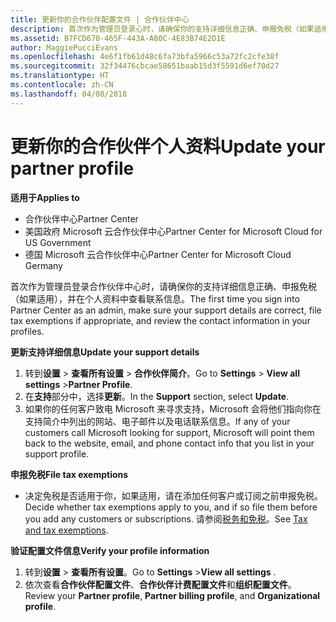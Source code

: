 ```yaml
---
title: 更新你的合作伙伴配置文件 | 合作伙伴中心
description: 首次作为管理员登录心时，请确保你的支持详细信息正确、申报免税（如果适用），并在个人资料中查看联系信息。
ms.assetid: B7FCD670-465F-443A-A80C-4E83B74E2D1E
author: MaggiePucciEvans
ms.openlocfilehash: 4e6f1fb61d48c6fa73bfa5966c53a72fc2cfe38f
ms.sourcegitcommit: 32f34476cbcae58651baab15d3f5591d6ef70d27
ms.translationtype: HT
ms.contentlocale: zh-CN
ms.lasthandoff: 04/08/2018
---
```

# <a name="update-your-partner-profile"></a><span data-ttu-id="97e67-103">更新你的合作伙伴个人资料</span><span class="sxs-lookup"><span data-stu-id="97e67-103">Update your partner profile</span></span>

**<span data-ttu-id="97e67-104">适用于</span><span class="sxs-lookup"><span data-stu-id="97e67-104">Applies to</span></span>**

-  <span data-ttu-id="97e67-105">合作伙伴中心</span><span class="sxs-lookup"><span data-stu-id="97e67-105">Partner Center</span></span>
-  <span data-ttu-id="97e67-106">美国政府 Microsoft 云合作伙伴中心</span><span class="sxs-lookup"><span data-stu-id="97e67-106">Partner Center for Microsoft Cloud for US Government</span></span>
-  <span data-ttu-id="97e67-107">德国 Microsoft 云合作伙伴中心</span><span class="sxs-lookup"><span data-stu-id="97e67-107">Partner Center for Microsoft Cloud Germany</span></span>

<span data-ttu-id="97e67-108">首次作为管理员登录合作伙伴中心时，请确保你的支持详细信息正确、申报免税（如果适用），并在个人资料中查看联系信息。</span><span class="sxs-lookup"><span data-stu-id="97e67-108">The first time you sign into Partner Center as an admin, make sure your support details are correct, file tax exemptions if appropriate, and review the contact information in your profiles.</span></span>

**<span data-ttu-id="97e67-109">更新支持详细信息</span><span class="sxs-lookup"><span data-stu-id="97e67-109">Update your support details</span></span>**

1.  <span data-ttu-id="97e67-110">转到**设置** &gt; **查看所有设置** &gt; **合作伙伴简介**。</span><span class="sxs-lookup"><span data-stu-id="97e67-110">Go to **Settings** &gt; **View all settings** &gt;**Partner Profile**.</span></span>
2.  <span data-ttu-id="97e67-111">在**支持**部分中，选择**更新**。</span><span class="sxs-lookup"><span data-stu-id="97e67-111">In the **Support** section, select **Update**.</span></span>
3.  <span data-ttu-id="97e67-112">如果你的任何客户致电 Microsoft 来寻求支持，Microsoft 会将他们指向你在支持简介中列出的网站、电子邮件以及电话联系信息。</span><span class="sxs-lookup"><span data-stu-id="97e67-112">If any of your customers call Microsoft looking for support, Microsoft will point them back to the website, email, and phone contact info that you list in your support profile.</span></span>

**<span data-ttu-id="97e67-113">申报免税</span><span class="sxs-lookup"><span data-stu-id="97e67-113">File tax exemptions</span></span>**

-   <span data-ttu-id="97e67-114">决定免税是否适用于你，如果适用，请在添加任何客户或订阅之前申报免税。</span><span class="sxs-lookup"><span data-stu-id="97e67-114">Decide whether tax exemptions apply to you, and if so file them before you add any customers or subscriptions.</span></span> <span data-ttu-id="97e67-115">请参阅[税务和免税](tax-and-tax-exemptions.md)。</span><span class="sxs-lookup"><span data-stu-id="97e67-115">See [Tax and tax exemptions](tax-and-tax-exemptions.md).</span></span>

**<span data-ttu-id="97e67-116">验证配置文件信息</span><span class="sxs-lookup"><span data-stu-id="97e67-116">Verify your profile information</span></span>**

1.  <span data-ttu-id="97e67-117">转到**设置** &gt; **查看所有设置**。</span><span class="sxs-lookup"><span data-stu-id="97e67-117">Go to **Settings** &gt;**View all settings** .</span></span> 
2.  <span data-ttu-id="97e67-118">依次查看**合作伙伴配置文件**、**合作伙伴计费配置文件**和**组织配置文件**。</span><span class="sxs-lookup"><span data-stu-id="97e67-118">Review your **Partner profile**, **Partner billing profile**, and **Organizational profile**.</span></span>

 

 



